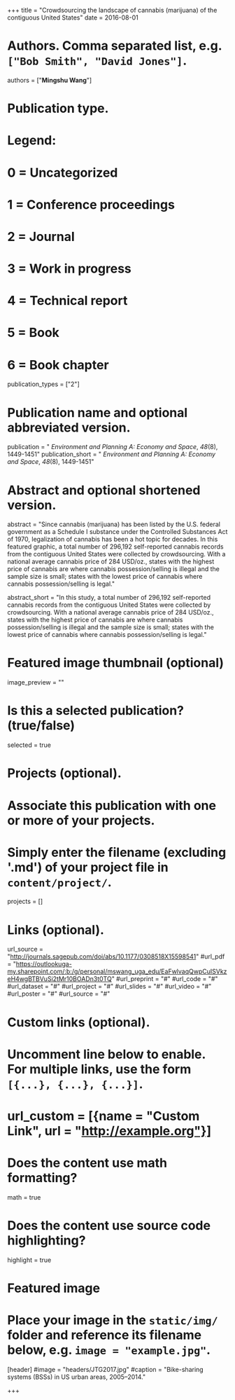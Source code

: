 +++
title = "Crowdsourcing the landscape of cannabis (marijuana) of the contiguous United States"
date = 2016-08-01

# Authors. Comma separated list, e.g. `["Bob Smith", "David Jones"]`.
authors = ["**Mingshu Wang**"]

# Publication type.
# Legend:
# 0 = Uncategorized
# 1 = Conference proceedings
# 2 = Journal
# 3 = Work in progress
# 4 = Technical report
# 5 = Book
# 6 = Book chapter
publication_types = ["2"]

# Publication name and optional abbreviated version.
publication = " *Environment and Planning A: Economy and Space*, *48*(8), 1449-1451"
publication_short = " *Environment and Planning A: Economy and Space*, *48*(8), 1449-1451"

# Abstract and optional shortened version.
abstract = "Since cannabis (marijuana) has been listed by the U.S. federal government as a Schedule I substance under the Controlled Substances Act of 1970, legalization of cannabis has been a hot topic for decades. In this featured graphic, a total number of 296,192 self-reported cannabis records from the contiguous United States were collected by crowdsourcing. With a national average cannabis price of 284 USD/oz., states with the highest price of cannabis are where cannabis possession/selling is illegal and the sample size is small; states with the lowest price of cannabis where cannabis possession/selling is legal."

abstract_short = "In this study, a total number of 296,192 self-reported cannabis records from the contiguous United States were collected by crowdsourcing. With a national average cannabis price of 284 USD/oz., states with the highest price of cannabis are where cannabis possession/selling is illegal and the sample size is small; states with the lowest price of cannabis where cannabis possession/selling is legal."

# Featured image thumbnail (optional)
image_preview = ""

# Is this a selected publication? (true/false)
selected = true

# Projects (optional).
#   Associate this publication with one or more of your projects.
#   Simply enter the filename (excluding '.md') of your project file in `content/project/`.

projects = []

# Links (optional).
url_source = "http://journals.sagepub.com/doi/abs/10.1177/0308518X15598541"
#url_pdf = "https://outlookuga-my.sharepoint.com/:b:/g/personal/mswang_uga_edu/EaFwlvaqQwpCuISVkzeH4wgBTBVuSi2tMr10BOADn3t0TQ"
#url_preprint = "#"
#url_code = "#"
#url_dataset = "#"
#url_project = "#"
#url_slides = "#"
#url_video = "#"
#url_poster = "#"
#url_source = "#"

# Custom links (optional).
#   Uncomment line below to enable. For multiple links, use the form `[{...}, {...}, {...}]`.
# url_custom = [{name = "Custom Link", url = "http://example.org"}]

# Does the content use math formatting?
math = true

# Does the content use source code highlighting?
highlight = true

# Featured image
# Place your image in the `static/img/` folder and reference its filename below, e.g. `image = "example.jpg"`.
[header]
#image = "headers/JTG2017.jpg"
#caption = "Bike-sharing systems (BSSs) in US urban areas, 2005–2014."

+++

